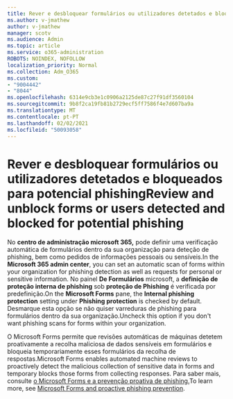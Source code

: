 ```yaml
---
title: Rever e desbloquear formulários ou utilizadores detetados e bloqueados para potencial phishing
ms.author: v-jmathew
author: v-jmathew
manager: scotv
ms.audience: Admin
ms.topic: article
ms.service: o365-administration
ROBOTS: NOINDEX, NOFOLLOW
localization_priority: Normal
ms.collection: Adm_O365
ms.custom:
- "9004442"
- "8044"
ms.openlocfilehash: 6314e9cb3e1c0906a2125de87c27f91df3560104
ms.sourcegitcommit: 9b8f2ca19fb81b2729ecf5ff7586f4e7d607ba9a
ms.translationtype: MT
ms.contentlocale: pt-PT
ms.lasthandoff: 02/02/2021
ms.locfileid: "50093058"
---
```

# <a name="review-and-unblock-forms-or-users-detected-and-blocked-for-potential-phishing"></a><span data-ttu-id="186fb-102">Rever e desbloquear formulários ou utilizadores detetados e bloqueados para potencial phishing</span><span class="sxs-lookup"><span data-stu-id="186fb-102">Review and unblock forms or users detected and blocked for potential phishing</span></span>

<span data-ttu-id="186fb-103">No **centro de administração microsoft 365,** pode definir uma verificação automática de formulários dentro da sua organização para deteção de phishing, bem como pedidos de informações pessoais ou sensíveis.</span><span class="sxs-lookup"><span data-stu-id="186fb-103">In the **Microsoft 365 admin center**, you can set an automatic scan of forms within your organization for phishing detection as well as requests for personal or sensitive information.</span></span> <span data-ttu-id="186fb-104">No painel **De Formulários** microsoft, a **definição de proteção interna de phishing** sob **proteção de Phishing** é verificada por predefinição.</span><span class="sxs-lookup"><span data-stu-id="186fb-104">On the **Microsoft Forms** pane, the **Internal phishing protection** setting under **Phishing protection** is checked by default.</span></span> <span data-ttu-id="186fb-105">Desmarque esta opção se não quiser varreduras de phishing para formulários dentro da sua organização.</span><span class="sxs-lookup"><span data-stu-id="186fb-105">Uncheck this option if you don't want phishing scans for forms within your organization.</span></span>

<span data-ttu-id="186fb-106">O Microsoft Forms permite que revisões automáticas de máquinas detetem proativamente a recolha maliciosa de dados sensíveis em formulários e bloqueia temporariamente esses formulários da recolha de respostas.</span><span class="sxs-lookup"><span data-stu-id="186fb-106">Microsoft Forms enables automated machine reviews to proactively detect the malicious collection of sensitive data in forms and temporary blocks those forms from collecting responses.</span></span> <span data-ttu-id="186fb-107">Para saber mais, consulte [o Microsoft Forms e a prevenção proativa de phishing.](https://support.microsoft.com/office/microsoft-forms-and-proactive-phishing-prevention-b3950a20-296d-4e8e-96f5-594ced998a90)</span><span class="sxs-lookup"><span data-stu-id="186fb-107">To learn more, see [Microsoft Forms and proactive phishing prevention](https://support.microsoft.com/office/microsoft-forms-and-proactive-phishing-prevention-b3950a20-296d-4e8e-96f5-594ced998a90).</span></span>
